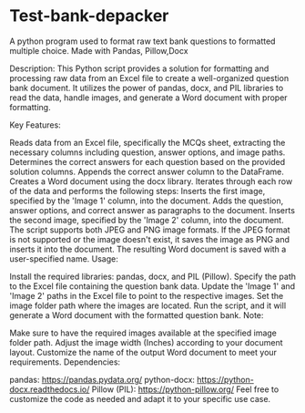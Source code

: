 # Test-bank-depacker
A python program used to format raw text bank questions to formatted multiple choice. Made with Pandas, Pillow,Docx

Description:
This Python script provides a solution for formatting and processing raw data from an Excel file to create a well-organized question bank document. It utilizes the power of pandas, docx, and PIL libraries to read the data, handle images, and generate a Word document with proper formatting.

Key Features:

Reads data from an Excel file, specifically the MCQs sheet, extracting the necessary columns including question, answer options, and image paths.
Determines the correct answers for each question based on the provided solution columns.
Appends the correct answer column to the DataFrame.
Creates a Word document using the docx library.
Iterates through each row of the data and performs the following steps:
Inserts the first image, specified by the 'Image 1' column, into the document.
Adds the question, answer options, and correct answer as paragraphs to the document.
Inserts the second image, specified by the 'Image 2' column, into the document.
The script supports both JPEG and PNG image formats. If the JPEG format is not supported or the image doesn't exist, it saves the image as PNG and inserts it into the document.
The resulting Word document is saved with a user-specified name.
Usage:

Install the required libraries: pandas, docx, and PIL (Pillow).
Specify the path to the Excel file containing the question bank data.
Update the 'Image 1' and 'Image 2' paths in the Excel file to point to the respective images.
Set the image folder path where the images are located.
Run the script, and it will generate a Word document with the formatted question bank.
Note:

Make sure to have the required images available at the specified image folder path.
Adjust the image width (Inches) according to your document layout.
Customize the name of the output Word document to meet your requirements.
Dependencies:

pandas: https://pandas.pydata.org/
python-docx: https://python-docx.readthedocs.io/
Pillow (PIL): https://python-pillow.org/
Feel free to customize the code as needed and adapt it to your specific use case.
